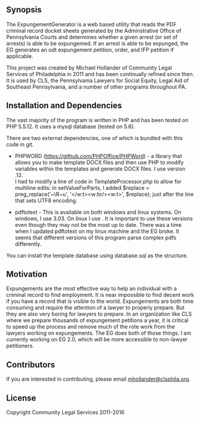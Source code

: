 ## Synopsis

The ExpungementGenerator is a web based utility that reads the PDF criminal record docket sheets generated by the Adminstrative Office of Pennsylvania Courts and determines whether a given arrest (or set of arrests) is able to be expungemed.  If an arrest is able to be expunged, the EG generates an odt expungement petition, order, and IFP petition if applicable.

This project was created by Michael Hollander of Community Legal Services of Philadelphia in 2011 and has been continually refined since then.  It is used by CLS, the Pennsylvania Lawyers for Social Equity, Legal Aid of Southeast Pennsylvania, and a number of other programs throughout PA.

## Installation and Dependencies

The vast majority of the program is written in PHP and has been tested on PHP 5.5.12.  It uses a mysql database (tested on 5.6).  

There are two external dependencies, one of which is bundled with this code in git.
* PHPWORD (https://github.com/PHPOffice/PHPWord) - a library that allows you to make template DOCX files and then use PHP to modify variables within the templates and generate DOCX files.  I use version .12.  
I had to modify a line of code in TemplateProcessor.php to allow for multiline edits: 
in setValueForParts, I added $replace = preg_replace('~\R~u', '</w:t><w:br/><w:t>', $replace); just after the line that sets UTF8 encoding.

* pdftotext - This is available on both windows and linux systems.  On windows, I use 3.03.  On linux I use .  It is important to use these versions even though they may not be the most up to date.  There was a time when I updated pdftotext on my linux machine and the EG broke.  It seems that different versions of this program parse complex pdfs differently.

You can install the template database using database.sql as the structure.

## Motivation

Expungements are the most effective way to help an individual with a criminal record to find employment.  It is near impossible to find decent work if you have a record that is visible to the world.  Expungements are both time consuming and require the attention of a lawyer to properly prepare.  But they are also very boring for lawyers to prepare.  In an organization like CLS where we prepare thousands of expungement petitions a year, it is critical to speed up the process and remove much of the rote work from the lawyers working on expungements.  The EG does both of those things.  I am currently working on EG 2.0, which will be more accessible to non-lawyer petitioners.

## Contributors

If you are interested in contributing, please email mhollander@clsphila.org.

## License
Copyright Community Legal Services 2011-2016